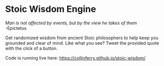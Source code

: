 # Stoic Wisdom Engine

<i>Man is not affected by events, but by the view he takes of them</i></br>
-Epictetus</br>

Get randomized wisdom from ancient Stoic philosophers to help keep you grounded and clear of mind. Like what you see? Tweet the provided quote with the click of a button.

Code is running live here: https://collinferry.github.io/stoic-wisdom/
